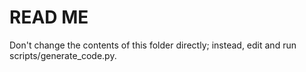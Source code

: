 # READ ME
Don't change the contents of this folder directly; instead, edit and run scripts/generate_code.py.